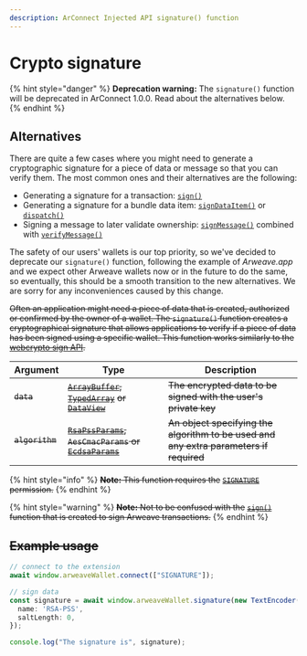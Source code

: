 ```yaml
---
description: ArConnect Injected API signature() function
---
```


# Crypto signature

{% hint style="danger" %}
**Deprecation warning:** The `signature()` function will be deprecated in ArConnect 1.0.0. Read about the alternatives below.
{% endhint %}

## Alternatives

There are quite a few cases where you might need to generate a cryptographic signature for a piece of data or message so that you can verify them. The most common ones and their alternatives are the following:

* Generating a signature for a transaction: [`sign()`](sign.md)
* Generating a signature for a bundle data item: [`signDataItem()`](sign-dataitem.md) or [`dispatch()`](dispatch.md)
* Signing a message to later validate ownership: [`signMessage()`](sign-message.md) combined with [`verifyMessage()`](verify-message.md)

The safety of our users' wallets is our top priority, so we've decided to deprecate our `signature()` function, following the example of _Arweave.app_ and we expect other Arweave wallets now or in the future to do the same, so eventually, this should be a smooth transition to the new alternatives. We are sorry for any inconveniences caused by this change.

~~Often an application might need a piece of data that is created, authorized or confirmed by the owner of a wallet. The `signature()` function creates a cryptographical signature that allows applications to verify if a piece of data has been signed using a specific wallet. This function works similarly to the~~ [~~webcrypto sign API~~](https://developer.mozilla.org/en-US/docs/Web/API/SubtleCrypto/sign)~~.~~

| Argument        | Type                                                                                                                                                                                                                                                                                                                                                         | Description                                                                            |
| --------------- | ------------------------------------------------------------------------------------------------------------------------------------------------------------------------------------------------------------------------------------------------------------------------------------------------------------------------------------------------------------ | -------------------------------------------------------------------------------------- |
| ~~`data`~~      | [~~`ArrayBuffer`~~](https://developer.mozilla.org/en-US/docs/Web/JavaScript/Reference/Global\_Objects/ArrayBuffer)~~,~~ [~~`TypedArray`~~](https://developer.mozilla.org/en-US/docs/Web/JavaScript/Reference/Global\_Objects/TypedArray) ~~or~~ [~~`DataView`~~](https://developer.mozilla.org/en-US/docs/Web/JavaScript/Reference/Global\_Objects/DataView) | ~~The encrypted data to be signed with the user's private key~~                        |
| ~~`algorithm`~~ | [~~`RsaPssParams`~~](https://developer.mozilla.org/en-US/docs/Web/API/RsaPssParams)~~, `AesCmacParams` or~~ [~~`EcdsaParams`~~](https://developer.mozilla.org/en-US/docs/Web/API/EcdsaParams)                                                                                                                                                                | ~~An object specifying the algorithm to be used and any extra parameters if required~~ |

{% hint style="info" %}
~~**Note:** This function requires the~~ [~~`SIGNATURE`~~](connect.md#permissions) ~~permission.~~
{% endhint %}

{% hint style="warning" %}
~~**Note:** Not to be confused with the~~ [~~`sign()`~~](sign.md) ~~function that is created to sign Arweave transactions.~~
{% endhint %}

## ~~Example usage~~

```ts
// connect to the extension
await window.arweaveWallet.connect(["SIGNATURE"]);

// sign data
const signature = await window.arweaveWallet.signature(new TextEncoder().encode("Data to sign"), {
  name: 'RSA-PSS',
  saltLength: 0,
});

console.log("The signature is", signature);
```
